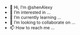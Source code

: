 - 👋 Hi, I’m @shenAlexy
- 👀 I’m interested in ...
- 🌱 I’m currently learning ...
- 💞️ I’m looking to collaborate on ...
- 📫 How to reach me ...

<!---
shenAlexy/shenAlexy is a ✨ special ✨ repository because its `README.md` (this file) appears on your GitHub profile.
You can click the Preview link to take a look at your changes.
--->
